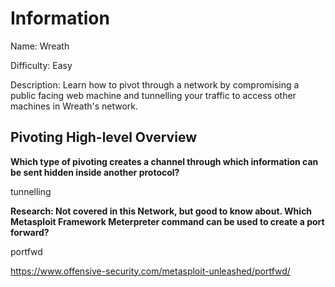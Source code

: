 # Information

Name: Wreath

Difficulty: Easy

Description: Learn how to pivot through a network by compromising a public facing web machine and tunnelling your traffic to access other machines in Wreath's network.

## Pivoting High-level Overview

**Which type of pivoting creates a channel through which information can be sent hidden inside another protocol?**

tunnelling

**Research: Not covered in this Network, but good to know about. Which Metasploit Framework Meterpreter command can be used to create a port forward?**

portfwd

https://www.offensive-security.com/metasploit-unleashed/portfwd/
